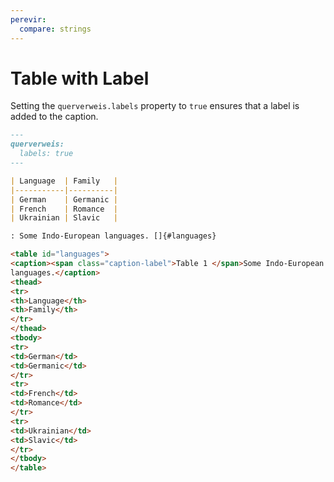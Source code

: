 ```yaml
---
perevir:
  compare: strings
---
```


# Table with Label

Setting the `querverweis.labels` property to `true` ensures that a label is
added to the caption.

``` markdown {#input}
---
querverweis:
  labels: true
---

| Language  | Family   |
|-----------|----------|
| German    | Germanic |
| French    | Romance  |
| Ukrainian | Slavic   |

: Some Indo-European languages. []{#languages}
```

``` html {#output}
<table id="languages">
<caption><span class="caption-label">Table 1 </span>Some Indo-European
languages.</caption>
<thead>
<tr>
<th>Language</th>
<th>Family</th>
</tr>
</thead>
<tbody>
<tr>
<td>German</td>
<td>Germanic</td>
</tr>
<tr>
<td>French</td>
<td>Romance</td>
</tr>
<tr>
<td>Ukrainian</td>
<td>Slavic</td>
</tr>
</tbody>
</table>
```
